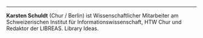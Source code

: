 ---
**Karsten Schuldt** (Chur / Berlin) ist Wissenschaftlicher Mitarbeiter am Schweizerischen Institut für Informationswissenschaft, HTW Chur und Redaktor der LIBREAS. Library Ideas.